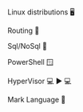 
  
  Linux distributions 🖥️
  
  Routing 📨

  Sql/NoSql 📁

  PowerShell 🪟

  HyperVisor 💻 ▶️ 💻

  Mark Language 📃

